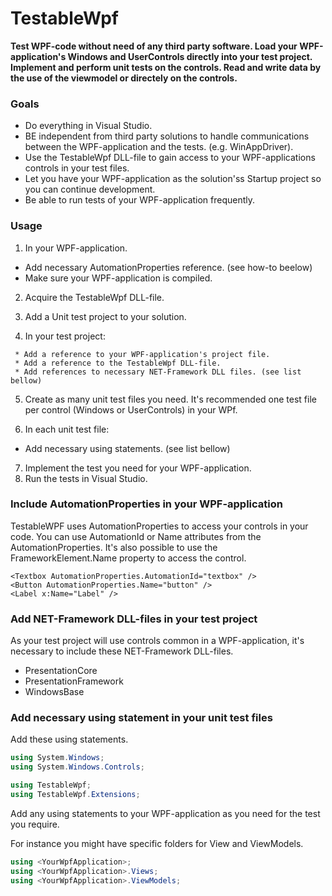 # TestableWpf

**Test WPF-code without need of any third party software.
Load your WPF-application's Windows and UserControls directly into your test project.
Implement and perform unit tests on the controls.
Read and write data by the use of the viewmodel or directely on the controls.**

### Goals
* Do everything in Visual Studio.
* BE independent from third party solutions to handle communications between the WPF-application and the tests. (e.g. WinAppDriver).
* Use the TestableWpf DLL-file to gain access to your WPF-applications controls in your test files.
* Let you have your WPF-application as the solution'ss Startup project so you can continue development.
* Be able to run tests of your WPF-application frequently.

### Usage
1) In your WPF-application.
 * Add necessary AutomationProperties reference. (see how-to beelow)
 * Make sure your WPF-application is compiled.

2) Acquire the TestableWpf DLL-file.
3) Add a Unit test project to your solution.

4) In your test project:
```
 * Add a reference to your WPF-application's project file.
 * Add a reference to the TestableWpf DLL-file.
 * Add references to necessary NET-Framework DLL files. (see list bellow)
```
 
5) Create as many unit test files you need.
   It's recommended one test file per control (Windows or UserControls) in your WPf.

6) In each unit test file:
 * Add necessary using statements. (see list bellow)

7) Implement the test you need for your WPF-application.
8) Run the tests in Visual Studio.

### Include AutomationProperties in your WPF-application
TestableWPF uses AutomationProperties to access your controls in your code.
You can use AutomationId or Name attributes from the AutomationProperties.
It's also possible to use the FrameworkElement.Name property to access the control.

```xaml
<Textbox AutomationProperties.AutomationId="textbox" />
<Button AutomationProperties.Name="button" />
<Label x:Name="Label" />
```

### Add NET-Framework DLL-files in your test project
As your test project will use controls common in a WPF-application, it's necessary to include these NET-Framework DLL-files.

 * PresentationCore
 * PresentationFramework
 * WindowsBase
 
### Add necessary using statement in your unit test files
Add these using statements.

```csharp
using System.Windows;
using System.Windows.Controls;

using TestableWpf;
using TestableWpf.Extensions;
```

Add any using statements to your WPF-application as you need for the test you require.

For instance you might have specific folders for View and ViewModels.

```csharp
using <YourWpfApplication>;
using <YourWpfApplication>.Views;
using <YourWpfApplication>.ViewModels;
```
